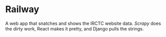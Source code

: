 # Railway
A web app that snatches and shows the IRCTC website data. *Scrapy* does the dirty work, React makes it pretty, and Django pulls the strings.
